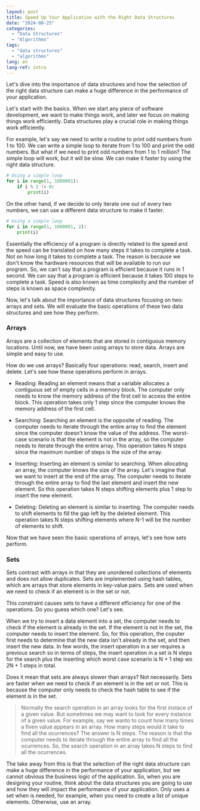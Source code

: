 ```yaml
---
layout: post
title: Speed Up Your Application with the Right Data Structures
date: "2024-08-25"
categories: 
  - "Data Structures"
  - "Algorithms"
tags: 
  - "data structures"
  - "algorithms"
lang: en
lang-ref: intro
---
```


Let's dive into the importance of data structures and how the selection of the right data structure can make a huge difference in the performance of your application.  

Let's start with the basics. When we start any piece of software development, we want to make things work, and later we focus on making things work efficiently. Data structures play a crucial role in making things work efficiently.

For example, let's say we need to write a routine to print odd numbers from 1 to 100. We can write a simple loop to iterate from 1 to 100 and print the odd numbers. But what if we need to print odd numbers from 1 to 1 million? The simple loop will work, but it will be slow. We can make it faster by using the right data structure.

```python
# Using a simple loop
for i in range(1, 1000001):
    if i % 2 != 0:
        print(i)
```

On the other hand, if we decide to only iterate one out of every two numbers, we can use a different data structure to make it faster.

```python
# Using a simple loop
for i in range(1, 1000001, 2):
    print(i)
```

Essentially the efficiency of a program is directly related to the speed and the speed can be translated on how many steps it takes to complete a task. Not on how long it takes to complete a task. The reason is because we don't know the hardware resources that will be available to run our program. So, we can't say that a program is efficient because it runs in 1 second. We can say that a program is efficient because it takes 100 steps to complete a task. Speed is also known as time complexity and the number of steps is known as space complexity.

Now, let's talk about the importance of data structures focusing on two: arrays and sets. We will evaluate the basic operations of these two data structures and see how they perform.

### Arrays

Arrays are a collection of elements that are stored in contiguous memory locations. Until now, we have been using arrays to store data. Arrays are simple and easy to use.

How do we use arrays? Basically four operations: read, search, insert and delete. Let's see how these operations perform in arrays.

- Reading: Reading an element means that a variable allocates a contiguous set of empty cells in a memory block. The computer only needs to know the memory address of the first cell to access the entire block. This operation takes only 1 step since the computer knows the memory address of the first cell.

- Searching: Searching an element is the opposite of reading. The computer needs to iterate through the entire array to find the element since the computer doesn't know the value of the address. The worst-case scenario is that the element is not in the array, so the computer needs to iterate through the entire array. This operation takes N steps since the maximum number of steps is the size of the array.

- Inserting: Inserting an element is similar to searching. When allocating an array, the computer knows the size of the array. Let's imagine that we want to insert at the end of the array. The computer needs to iterate through the entire array to find the last element and insert the new element. So this operation takes N steps shifting elements plus 1 step to insert the new element.

- Deleting: Deleting an element is similar to inserting. The computer needs to shift elements to fill the gap left by the deleted element. This operation takes N steps shifting elements where N-1 will be the number of elements to shift.

Now that we have seen the basic operations of arrays, let's see how sets perform.

### Sets

Sets contrast with arrays in that they are unordered collections of elements and does not allow duplicates. Sets are implemented using hash tables, which are arrays that store elements in key-value pairs. Sets are used when we need to check if an element is in the set or not.

This constraint causes sets to have a different efficiency for one of the operations. Do you guess which one? Let's see.

When we try to insert a data element into a set, the computer needs to check if the element is already in the set. If the element is not in the set, the computer needs to insert the element. So, for this operation, the coputer first needs to determine that the new data isn't already in the set, and then insert the new data. In few words, the insert operation in a ser requires a previous search so in terms of steps, the insert operation in a set is N steps for the search plus the inserting which worst case scenario is N + 1 step wo 2N + 1 steps in total.

Does it mean that sets are always slower than arrays? Not necessarily. Sets are faster when we need to check if an element is in the set or not. This is because the computer only needs to check the hash table to see if the element is in the set.

> Normally the search operation in an array looks for the first instace of a given value. But sometimes we may want to look for every instance of a given value. For example, say we wanto to count how many times a fiven value appears in an array. How many steps would it take to find all the ocurrences?
> The answer is N steps. The reason is that the computer needs to iterate through the entire array to find all the ocurrences. So, the search operation in an array takes N steps to find all the ocurrences.

The take away from this is that the selection of the right data structure can make a huge difference in the performance of your application, but we cannot obvious the business logic of the application. So, when you are designing your routine, think about the data structures you are going to use and how they will impact the performance of your application. Only uses a set when is needed, for example, when you need to create a list of unique elements. Otherwise, use an array.